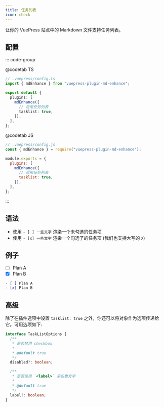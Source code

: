 ```yaml
---
title: 任务列表
icon: check
---
```


让你的 VuePress 站点中的 Markdown 文件支持任务列表。

<!-- more -->

## 配置

::: code-group

@codetab TS

```ts {8}
// .vuepress/config.ts
import { mdEnhance } from "vuepress-plugin-md-enhance";

export default {
  plugins: [
    mdEnhance({
      // 启用任务列表
      tasklist: true,
    }),
  ],
};
```

@codetab JS

```js {8}
// .vuepress/config.js
const { mdEnhance } = require("vuepress-plugin-md-enhance");

module.exports = {
  plugins: [
    mdEnhance({
      // 启用任务列表
      tasklist: true,
    }),
  ],
};
```

:::

## 语法

- 使用 `- [ ] 一些文字` 渲染一个未勾选的任务项
- 使用 `- [x] 一些文字` 渲染一个勾选了的任务项 (我们也支持大写的 `X`)

## 例子

- [ ] Plan A
- [x] Plan B

```md
- [ ] Plan A
- [x] Plan B
```

## 高级

除了在插件选项中设置 `tasklist: true` 之外，你还可以将对象作为选项传递给它。可用选项如下:

```ts
interface TaskListOptions {
  /**
   * 是否禁用 checkbox
   *
   * @default true
   */
  disabled?: boolean;

  /**
   * 是否使用 `<label>` 来包裹文字
   *
   * @default true
   */
  label?: boolean;
}
```
